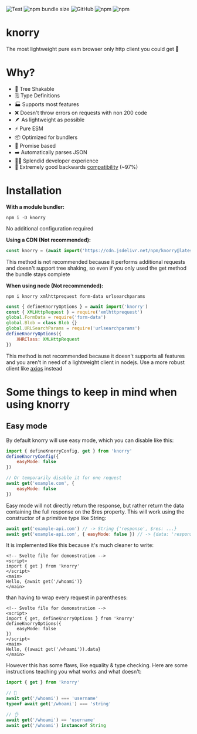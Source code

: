 ![Test](https://img.shields.io/github/actions/workflow/status/greencoder001/knorry/test.yaml?style=flat-square)
![npm bundle size](https://img.shields.io/bundlephobia/minzip/knorry?color=bright-green&label=Full%20bundle%20minzipped%3A&style=flat-square)
![GitHub](https://img.shields.io/github/license/greencoder001/knorry?color=bright-green&style=flat-square)
![npm](https://img.shields.io/npm/dw/knorry?style=flat-square)
![npm](https://img.shields.io/npm/v/knorry?label=Version&style=flat-square)

# knorry
 The most lightweight pure esm browser only http client you could get 🚀

# Why?
- 🌳 Tree Shakable
- 🗒️ Type Definitions
- 🏭 Supports most features
- ❌ Doesn't throw errors on requests with non 200 code
- 🪶 As lightweight as possible
- ⚡ Pure ESM
- 📦 Optimized for bundlers
- 🤝 Promise based
- ➡️ Automatically parses JSON
- 👨‍💻 Splendid developer experience
- 🚀 Extremely good backwards [compatibility](https://caniuse.com/es6) (~97%)

# Installation
**With a module bundler:**
```shell
npm i -D knorry
```
No additional configuration required

**Using a CDN (Not recommended):**
```javascript
const knorry = (await import('https://cdn.jsdelivr.net/npm/knorry@latest')).default
```
This method is not recommended because it performs additional requests and doesn't support tree shaking, so even if you only used the get method the bundle stays complete

**When using node (Not recommended):**
```shell
npm i knorry xmlhttprequest form-data urlsearchparams
```
```javascript
const { defineKnorryOptions } = await import('knorry')
const { XMLHttpRequest } = require('xmlhttprequest')
global.FormData = require('form-data')
global.Blob = class Blob {}
global.URLSearchParams = require('urlsearchparams')
defineKnorryOptions({
    XHRClass: XMLHttpRequest
})
```
This method is not recommended because it doesn't supports all features and you aren't in need of a lightweight client in nodejs. Use a more robust client like [axios](https://npmjs.com/package/axios) instead

# Some things to keep in mind when using knorry
## Easy mode
By default knorry will use easy mode, which you can disable like this:
```js
import { defineKnorryConfig, get } from 'knorry'
defineKnorryConfig({
    easyMode: false
})

// Or temporarily disable it for one request
await get('example.com', {
    easyMode: false
})
```
Easy mode will not directly return the response, but rather return the data containing the full response on the $res property. This will work using the constructor of a primitive type like String:
```js
await get('example-api.com') // -> String {'response', $res: ...}
await get('example-api.com', { easyMode: false }) // -> {data: 'response', ...}
```
It is implemented like this because it's much cleaner to write:
```svelte
<!-- Svelte file for demonstration -->
<script>
import { get } from 'knorry'
</script>
<main>
Hello, {await get('/whoami')}
</main>
```
than having to wrap every request in parentheses:
```svelte
<!-- Svelte file for demonstration -->
<script>
import { get, defineKnorryOptions } from 'knorry'
defineKnorryOptions({
    easyMode: false
})
</script>
<main>
Hello, {(await get('/whoami')).data}
</main>
```

However this has some flaws, like equality & type checking. Here are some instructions teaching you what works and what doesn't:
```js
import { get } from 'knorry'

// 💩
await get('/whoami') === 'username'
typeof await get('/whoami') === 'string'

// 👌
await get('/whoami') == 'username'
await get('/whoami') instanceof String
```
